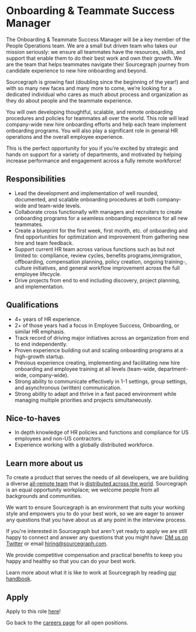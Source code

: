 # Onboarding & Teammate Success Manager

The Onboarding & Teammate Success Manager will be a key member of the People Operations team. We are a small but driven team who takes our mission seriously: we ensure all teammates have the resources, skills, and support that enable them to do their best work and own their growth. We are the team that helps teammates navigate their Sourcegraph journey from candidate experience to new hire onboarding and beyond.

Sourcegraph is growing fast (doubling since the beginning of the year!) and with so many new faces and many more to come, we’re looking for a dedicated individual who cares as much about process and organization as they do about people and the teammate experience.

You will own developing thoughtful, scalable, and remote onboarding procedures and policies for teammates all over the world. This role will lead company-wide new hire onboarding efforts and help each team implement onboarding programs. You will also play a significant role in general HR operations and the overall employee experience. 

This is the perfect opportunity for you if you’re excited by strategic and hands on support for a variety of departments, and motivated by helping increase performance and engagement across a fully remote workforce!

## Responsibilities

- Lead the development and implementation of well rounded, documented, and scalable onboarding procedures at both company-wide and team-wide levels.
- Collaborate cross functionally with managers and recruiters to create onboarding programs for a seamless onboarding experience for all new teammates.
- Create a blueprint for the first week, first month, etc. of onboarding and find opportunities for optimization and improvement from gathering new hire and team feedback.
- Support current HR team across various functions such as but not limited to: compliance, review cycles, benefits programs,immigration, offboarding, compensation planning, policy creation, ongoing training-, culture initiatives, and general workflow improvement across the full employee lifecycle.
- Drive projects from end to end including discovery, project planning, and implementation.

## Qualifications

- 4+ years of HR experience.
- 2+ of those years had a focus in Employee Success, Onboarding, or similar HR emphasis.
- Track record of driving major initiatives across an organization from end to end independently.
- Proven experience building out and scaling onboarding programs at a high-growth startup. 
- Previous experience creating, implementing and facilitating new hire onboarding and employee training at all levels (team-wide, department-wide, company-wide).
- Strong ability to communicate effectively in 1-1 settings, group settings, and asynchronous (written) communication. 
- Strong ability to adapt and thrive in a fast paced environment while managing multiple priorities and projects simultaneously.

## Nice-to-haves

- In depth knowledge of HR policies and functions and compliance for US employees and non-US contractors.
- Experience working with a globally distributed workforce.


## Learn more about us

To create a product that serves the needs of all developers, we are building a diverse [all-remote team](https://about.sourcegraph.com/company/remote) that is [distributed across the world](https://about.sourcegraph.com/company/team). Sourcegraph is an equal opportunity workplace; we welcome people from all backgrounds and communities.

We want to ensure Sourcegraph is an environment that suits your working style and empowers you to do your best work, so we are eager to answer any questions that you have about us at any point in the interview process.

If you're interested in Sourcegraph but aren't yet ready to apply we are still happy to connect and answer any questions that you might have: [DM us on Twitter](https://twitter.com/srcgraph) or email hiring@sourcegraph.com.

We provide competitive compensation and practical benefits to keep you happy and healthy so that you can do your best work.

Learn more about what it is like to work at Sourcegraph by reading [our handbook](https://about.sourcegraph.com/handbook/).

## Apply

Apply to this role [here](https://jobs.lever.co/sourcegraph/700949a2-09ce-4de7-b3bd-a5af5032a4a9/apply)!

Go back to the [careers page](../../../company/careers.md) for all open positions.
